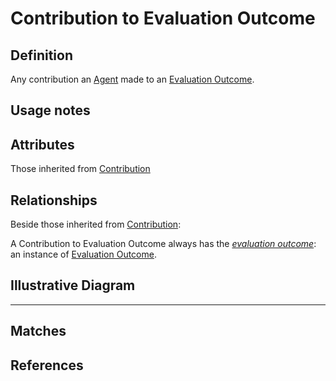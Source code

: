 # Contribution to Evaluation Outcome

## Definition
Any contribution an [Agent](../entities/Agent.md) made to an [Evaluation Outcome](../entities/Evaluation_Outcome.md).

## Usage notes

## Attributes

Those inherited from [Contribution](../entities/Contribution.md#attributes)

## Relationships

Beside those inherited from [Contribution](../entities/Contribution.md#relationships):

<a name="rel__outcome">A Contribution to Evaluation Outcome always has the *[evaluation outcome](../entities/Evaluation_Outcome.md#user-content-rel__contributions)*: an instance of [Evaluation Outcome](../entities/Evaluation_Outcome.md).</a>

## Illustrative Diagram

---
## Matches

## References
